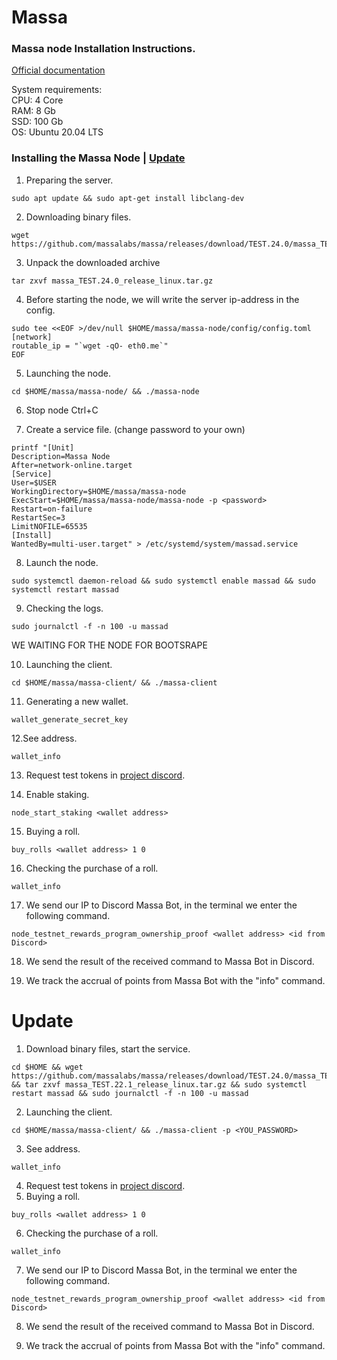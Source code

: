 # Massa
### Massa node Installation Instructions.

[Official documentation](https://docs.massa.net/en/latest/testnet/install.html)

System requirements:</br>
CPU: 4 Core</br>
RAM: 8 Gb</br>
SSD: 100 Gb</br>
OS: Ubuntu 20.04 LTS</br>

### Installing the Massa Node   |   [Update](https://github.com/YTWOFUND/Massa/blob/main/README.md#update)

1. Preparing the server.
```
sudo apt update && sudo apt-get install libclang-dev
```
2. Downloading binary files.
```
wget https://github.com/massalabs/massa/releases/download/TEST.24.0/massa_TEST.24.0_release_linux.tar.gz
```
3. Unpack the downloaded archive
```
tar zxvf massa_TEST.24.0_release_linux.tar.gz
```
4. Before starting the node, we will write the server ip-address in the config.
```
sudo tee <<EOF >/dev/null $HOME/massa/massa-node/config/config.toml
[network]
routable_ip = "`wget -qO- eth0.me`"
EOF
```
5. Launching the node.
```
cd $HOME/massa/massa-node/ && ./massa-node
```
6. Stop node Ctrl+C

7. Create a service file. (change password to your own)
```
printf "[Unit]
Description=Massa Node
After=network-online.target
[Service]
User=$USER
WorkingDirectory=$HOME/massa/massa-node
ExecStart=$HOME/massa/massa-node/massa-node -p <password>
Restart=on-failure
RestartSec=3
LimitNOFILE=65535
[Install]
WantedBy=multi-user.target" > /etc/systemd/system/massad.service
```
8. Launch the node.
```
sudo systemctl daemon-reload && sudo systemctl enable massad && sudo systemctl restart massad
```
9. Checking the logs.
```
sudo journalctl -f -n 100 -u massad
```

WE WAITING FOR THE NODE FOR BOOTSRAPE

10. Launching the client.
```
cd $HOME/massa/massa-client/ && ./massa-client
```
11. Generating a new wallet.
```
wallet_generate_secret_key
```
12.See address.
```
wallet_info
```
13. Request test tokens in [project discord](https://discord.com/channels/828270821042159636/866190913030193172).

14. Enable staking.
```
node_start_staking <wallet address> 
```
15. Buying a roll.
```
buy_rolls <wallet address> 1 0
```
16. Checking the purchase of a roll.
```
wallet_info
```
17. We send our IP to Discord Massa Bot, in the terminal we enter the following command.
```
node_testnet_rewards_program_ownership_proof <wallet address> <id from Discord>
```
18. We send the result of the received command to Massa Bot in Discord.

19. We track the accrual of points from Massa Bot with the "info" command.

# Update
1. Download binary files, start the service.
```
cd $HOME && wget https://github.com/massalabs/massa/releases/download/TEST.24.0/massa_TEST.24.0_release_linux.tar.gz && tar zxvf massa_TEST.22.1_release_linux.tar.gz && sudo systemctl restart massad && sudo journalctl -f -n 100 -u massad 
```
2. Launching the client.
```
cd $HOME/massa/massa-client/ && ./massa-client -p <YOU_PASSWORD>
```
3. See address.
```
wallet_info
```
4. Request test tokens in [project discord](https://discord.com/channels/828270821042159636/866190913030193172).
5. Buying a roll.
```
buy_rolls <wallet address> 1 0
```
6. Checking the purchase of a roll.
```
wallet_info
```
7. We send our IP to Discord Massa Bot, in the terminal we enter the following command.
```
node_testnet_rewards_program_ownership_proof <wallet address> <id from Discord>
```
8. We send the result of the received command to Massa Bot in Discord.

9. We track the accrual of points from Massa Bot with the "info" command.

